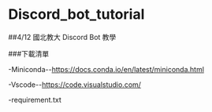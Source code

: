 # Discord_bot_tutorial
##4/12 國北教大 Discord Bot 教學

###下載清單 

-Miniconda--https://docs.conda.io/en/latest/miniconda.html

-Vscode--https://code.visualstudio.com/

-requirement.txt
